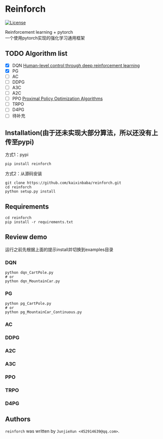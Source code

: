 # Reinforch
[![License](https://img.shields.io/github/license/kaixinbaba/reinforch.svg)](https://github.com/kaixinbaba/reinforch/blob/master/LICENSE)


Reinforcement learning + pytorch \
一个使用pytorch实现的强化学习通用框架
## TODO Algorithm list
- [x] DQN [Human-level control through deep reinforcement learning](https://www.nature.com/articles/nature14236)
- [x] PG 
- [ ] AC
- [ ] DDPG
- [ ] A3C
- [ ] A2C
- [ ] PPO [Proximal Policy Optimization Algorithms](https://arxiv.org/abs/1707.06347)
- [ ] TRPO
- [ ] D4PG
- [ ] 待补充

## Installation(由于还未实现大部分算法，所以还没有上传至pypi)
方式1：pypi
```
pip install reinforch
```
方式2：从源码安装
```
git clone https://github.com/kaixinbaba/reinforch.git
cd reinforch
python setup.py install
```
## Requirements
```
cd reinforch
pip install -r requirements.txt
```
## Review demo
运行之前先根据上面的提示install并切换到examples目录

### DQN
```
python dqn_CartPole.py
# or
python dqn_MountainCar.py
```
### PG
```
python pg_CartPole.py
# or
python pg_MountainCar_Continuous.py
```
### AC
### DDPG
### A2C
### A3C
### PPO
### TRPO
### D4PG

## Authors
`reinforch` was written by `JunjieXun <452914639@qq.com>`.
